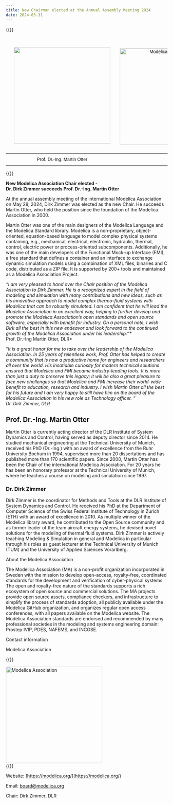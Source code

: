 ```yaml
---
title: New Chairman elected at the Annual Assembly Meeting 2024
date: 2024-05-31
---
```

{{<rawhtml>}}
<style type="text/css">
.tg  {border-collapse:collapse;border-spacing:0;}
.tg td{border-color:white;border-style:none;border-width:0px;font-family:Arial, sans-serif;font-size:14px;
  overflow:hidden;padding:10px 5px;word-break:normal;}
.tg th{border-color:black;border-style:solid;border-width:1px;font-family:Arial, sans-serif;font-size:14px;
  font-weight:normal;overflow:hidden;padding:10px 5px;word-break:normal;}
.tg .tg-0lax{text-align:center;vertical-align:bottom}
</style>
<table class="tg"><thead>
  <tr>
    <td class="tg-0lax">
            <img src="/images/MartinOtter.jpeg" height="300" style="margin: 20"/>
    </td>
    <td class="tg-0lax"> 
    &nbsp&nbsp&nbsp&nbsp&nbsp  
    <img src="/images/Modelica-Association.png" width="300" alt="Modelica Association"">
    &nbsp&nbsp&nbsp&nbsp&nbsp  
   </td>
    <td class="tg-0lax">
            <img src="/images/DirkZimmer.jpeg" height="300" style="margin: 20"/>   
    </td>
  </tr></thead>
    <tr>
    <td class="tg-0lax">
      Prof. Dr.-Ing. Martin Otter
    </td>
    <td class="tg-0lax">
    </td>
   <td class="tg-0lax">
      Dr-Ing. Dirk Zimmer
    </td>
    </tr>
</table>
{{</rawhtml>}}


**New Modelica Association Chair elected -   
Dr. Dirk Zimmer succeeds Prof. Dr.-Ing. Martin Otter**

At the annual assembly meeting of the international Modelica Association on May 28, 2024, Dirk Zimmer was elected as the new Chair. He succeeds Martin Otter, who held the position since the foundation of the Modelica Association in 2000.

Martin Otter was one of the main designers of the Modelica Language and the Modelica Standard library. Modelica is a non-proprietary, object-oriented, equation-based language to model complex physical systems containing, e.g., mechanical, electrical, electronic, hydraulic, thermal, control, electric power or process-oriented subcomponents. Additionally, he was one of the main developers of the Functional Mock-up Interface (FMI), a free standard that defines a container and an interface to exchange dynamic simulation models using a combination of XML files, binaries and C code, distributed as a ZIP file. It is supported by 200+ tools and maintained as a Modelica Association Project.

*“I am very pleased to hand over the Chair position of the Modelica Association to Dirk Zimmer. He is a recognized expert in the field of modeling and simulation with many contributions and new ideas, such as his innovative approach to model complex thermo-fluid systems with Modelica that can be robustly simulated. I am confident that he will lead the Modelica Association in an excellent way, helping to further develop and promote the Modelica Association’s open standards and open source software, especially with benefit for industry. On a personal note, I wish Dirk all the best in this new endeavor and look forward to the continued growth of the Modelica Association under his leadership.***”***  
Prof. Dr.-Ing Martin Otter, DLR*

“*It is a great honor for me to take over the leadership of the Modelica Association. In 25 years of relentless work, Prof. Otter has helped to create a community that is now a productive home for engineers and researchers all over the world. His insatiable curiosity for modern technical solutions ensured that Modelica and FMI became industry-leading tools. It is more than just a duty to preserve this legacy; it will be also a great pleasure to face new challenges so that Modelica and FMI increase their world-wide benefit to education, research and industry. I wish Martin Otter all the best for his future and I am very happy to still have him on the board of the Modelica Association in his new role as Technology officer. “  
Dr. Dirk Zimmer, DLR*

## Prof. Dr.-Ing. Martin Otter

Martin Otter is currently acting director of the DLR Institute of System Dynamics and Control, having served as deputy director since 2014. He studied mechanical engineering at the Technical University of Munich, received his PhD (Dr.-Ing.) with an award of excellence from the Ruhr University Bochum in 1994, supervised more than 20 dissertations and has published more than 170 scientific papers. Since 2000, Martin Otter has been the Chair of the international Modelica Association. For 20 years he has been an honorary professor at the Technical University of Munich, where he teaches a course on modeling and simulation since 1997.

### Dr. Dirk Zimmer

Dirk Zimmer is the coordinator for Methods and Tools at the DLR Institute of System Dynamics and Control. He received his PhD at the Department of Computer Science of the Swiss Federal Institute of Technology in Zurich (ETH) with an award of excellence in 2010. As multiple winner of the Modelica library award, he contributed to the Open Source community and as former leader of the team aircraft energy systems, he devised novel solutions for the modeling of thermal fluid systems. Dirk Zimmer is actively teaching Modeling & Simulation in general and Modelica in particular through his roles as guest lecturer at the Technical University of Munich (TUM) and the University of Applied Sciences Vorarlberg.

About the Modelica Association

The Modelica Association (MA) is a non-profit organization incorporated in Sweden with the mission to develop open-access, royalty-free, coordinated standards for the development and verification of cyber-physical systems. The open and royalty-free nature of the standards supports a rich ecosystem of open source and commercial solutions. The MA projects provide open source assets, compliance checkers, and infrastructure to simplify the process of standards adoption, all publicly available under the Modelica GitHub organization, and organizes regular open access conferences, with all papers available on the Modelica website. The Modelica Association standards are endorsed and recommended by many professional societies in the modeling and systems engineering domain: Prostep IVIP, PDES, NAFEMS, and INCOSE.

Contact information

Modelica Association

{{<rawhtml>}}
<div>
 <img src="/images/Modelica-Association.png" width="300" alt="Modelica Association">
</div> 
{{</rawhtml>}}

Website: [https://modelica.org/](https://modelica.org/)

Email: [board@modelica.org](https://modelica.org/)

Chair: Dirk Zimmer, DLR
